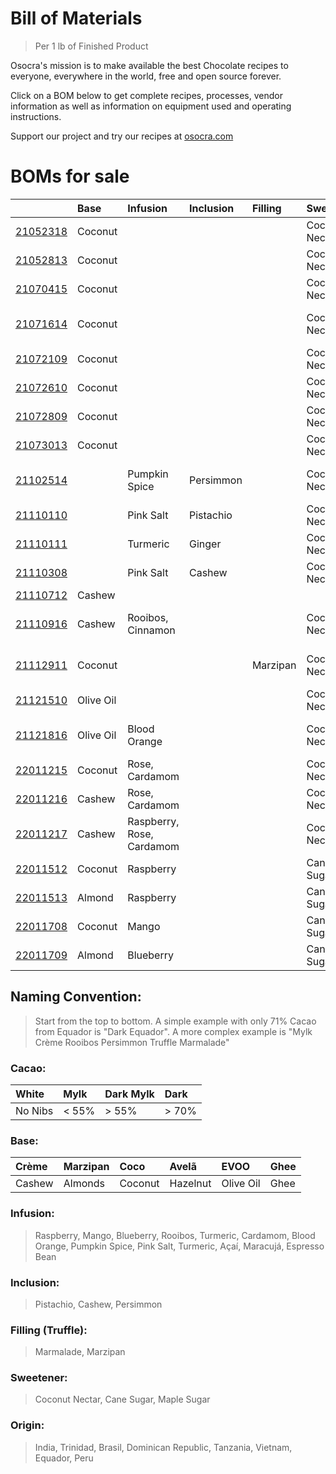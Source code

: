 # Bill of Materials
> Per 1 lb of Finished Product
 
Osocra's mission is to make available the best Chocolate recipes to everyone, everywhere in the world, free and open source forever.

Click on a BOM below to get complete recipes, processes, vendor information as well as information on equipment used and operating instructions. 

Support our project and try our recipes at [osocra.com](https://osocra.com)

# BOMs for sale

|                         | Base      | Infusion      | Inclusion | Filling  | Sweetener      | Origin   | Cacao     | Name          |
| :---                    | :---      | :---          | :---      | :---     | :---           | :---     | ---:      | :---          |
|[21052318](2021/05/23/18)| Coconut   |               |           |          | Coconut Nectar | India    | Dark      | Coco India    |
|[21052813](2021/05/28/13)| Coconut   |               |           |          | Coconut Nectar | Trinidad | Dark      | Coco Trinidad |
|[21070415](2021/07/04/15)| Coconut   |               |           |          | Coconut Nectar | Brasil   | Dark      | Coco Brasil   |
|[21071614](2021/07/16/14)| Coconut   |               |           |          | Coconut Nectar | Dominican Republic   | Dark      | Coco Dominican Republic |
|[21072109](2021/07/21/09)| Coconut   |               |           |          | Coconut Nectar | Tanzania | Dark      | Coco Tanzania |
|[21072610](2021/07/26/10)| Coconut   |               |           |          | Coconut Nectar | Vietnam  | Dark      | Coco Vietnam  |
|[21072809](2021/07/28/09)| Coconut   |               |           |          | Coconut Nectar | Ecuador  | Dark      | Coco Ecuador  |
|[21073013](2021/07/30/13)| Coconut   |               |           |          | Coconut Nectar | Peru     | Dark      | Coco Peru     |
|[21102514](2021/10/25/14)|           | Pumpkin Spice | Persimmon |          | Coconut Nectar | Varies   | Dark      | Pumpkin Spice Persimmon |
|[21110110](2021/11/01/10)|           | Pink Salt     | Pistachio |          | Coconut Nectar | Varies   | Dark      | Pink Salt Pistachio |
|[21110111](2021/11/01/11)|           | Turmeric      | Ginger    |          | Coconut Nectar | Varies   | Dark      | Turmeric Ginger |
|[21110308](2021/11/03/08)|           | Pink Salt     | Cashew    |          | Coconut Nectar | Varies   | Dark      | Pink Salt Cashew |
|[21110712](2021/11/07/12)| Cashew    |               |           |          |                | Varies   | Dark      | Crème         |
|[21110916](2021/11/09/16)| Cashew    | Rooibos, Cinnamon |       |          | Coconut Nectar | Varies   | Dark Mylk | Crème Cinnamon Rooibos |
|[21112911](2021/11/29/11)| Coconut   |               |           | Marzipan | Coconut Nectar | Varies   | Dark      | Coco Truffle Marzipan |
|[21121510](2021/12/15/10)| Olive Oil |               |           |          | Coconut Nectar | Varies   | Dark      | EVOO         |
|[21121816](2021/12/18/16)| Olive Oil | Blood Orange  |           |          | Coconut Nectar | Varies   | Dark      | EVOO Blood Orange |
|[22011215](2022/01/12/15)| Coconut   | Rose, Cardamom|           |          | Coconut Nectar | Varies   | Dark      | Coco Rose     |
|[22011216](2022/01/12/16)| Cashew    | Rose, Cardamom|           |          | Coconut Nectar | Varies   | Dark Mylk | Crème Rose    |
|[22011217](2022/01/12/17)| Cashew    | Raspberry, Rose, Cardamom ||         | Coconut Nectar | Varies   | White     | Crème Raspberry Rose |
|[22011512](2022/01/15/12)| Coconut   | Raspberry     |           |          | Cane Sugar     | Varies   | White     | Coco Raspberry |
|[22011513](2022/01/15/13)| Almond    | Raspberry     |           |          | Cane Sugar     | Varies   | White     | Marzipan Raspberry |
|[22011708](2022/01/17/08)| Coconut   | Mango         |           |          | Cane Sugar     | Varies   | White     | Coco Mango    |
|[22011709](2022/01/17/09)| Almond    | Blueberry     |           |          | Cane Sugar     | Varies   | White     | Marzipan Blueberry |

## Naming Convention:
> Start from the top to bottom. A simple example with only 71% Cacao from Equador is "Dark Equador". A more complex example is "Mylk Crème Rooibos Persimmon Truffle Marmalade"

### Cacao:

| White    | Mylk    | Dark Mylk | Dark   |
| :---     | :---    | :---      | :---   |
| No Nibs  | < 55%   |> 55%      |> 70%   |

### Base:

| Crème     | Marzipan   | Coco      | Avelã     | EVOO       | Ghee    | 
| :---      | :---       | :---      | :---      | :---       | :---    |
| Cashew    | Almonds    | Coconut   | Hazelnut  | Olive Oil  | Ghee    |

### Infusion:
> Raspberry, Mango, Blueberry, Rooibos, Turmeric, Cardamom, Blood Orange, Pumpkin Spice, Pink Salt, Turmeric, Açaí, Maracujá, Espresso Bean

### Inclusion:
> Pistachio, Cashew, Persimmon

### Filling (Truffle):
> Marmalade, Marzipan

### Sweetener:
> Coconut Nectar, Cane Sugar, Maple Sugar

### Origin:
> India, Trinidad, Brasil, Dominican Republic, Tanzania, Vietnam, Equador, Peru
